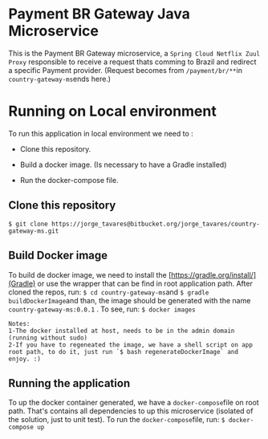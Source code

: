 
# Payment BR Gateway Java Microservice

This is the Payment BR Gateway microservice, a `Spring Cloud Netflix Zuul Proxy` responsible to receive a request thats comming to Brazil and redirect a specific Payment provider. (Request becomes from `/payment/br/**`in `country-gateway-ms`ends here.)


# Running on Local environment

To run this application in local environment we need to :

 * Clone this repository.
 
 * Build a docker image. (Is necessary to have a Gradle installed)
 
 * Run the docker-compose file.
 

## Clone this repository

`$ git clone https://jorge_tavares@bitbucket.org/jorge_tavares/country-gateway-ms.git`

## Build Docker image

To build de docker image, we need to install the [https://gradle.org/install/](Gradle) or use the wrapper that can be find in root application path. After cloned the repos, run: `$ cd country-gateway-ms`and `$ gradle buildDockerImage`and than, the image should be generated with the name  `country-gateway-ms:0.0.1`
. To see, run: `$ docker images` 

	Notes: 
	1-The docker installed at host, needs to be in the admin domain (running without sudo)
	2-If you have to regeneated the image, we have a shell script on app root path, to do it, just run `$ bash regenerateDockerImage` and enjoy. :)
	
## Running the application

To up the docker container generated, we have a `docker-compose`file on root path. That's contains all dependencies to up this microservice (isolated of the solution, just to unit test). To run the `docker-compose`file, run: `$ docker-compose up`




